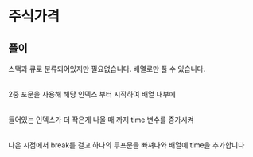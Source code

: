 <h1>주식가격</h1>
<h2>풀이</h2>

스택과 큐로 분류되어있지만 필요없습니다. 배열로만 풀 수 있습니다.<br><br>

2중 포문을 사용해 해당 인덱스 부터 시작하여 배열 내부에 <br><br>

들어있는 인덱스가 더 작은게 나올 때 까지 time 변수를 증가시켜 <br><br>

나온 시점에서 break를 걸고 하나의 루프문을 빠져나와 배열에 time을 추가합니다 <br><br>

